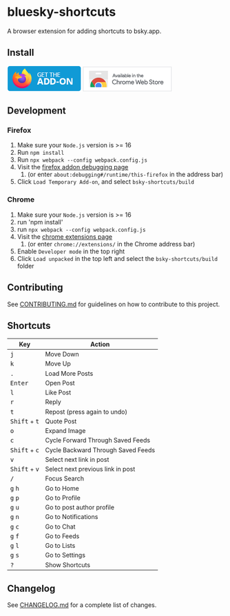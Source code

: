 # bluesky-shortcuts 

A browser extension for adding shortcuts to bsky.app.

## Install

[![Available from FireFox Add-ons](assets/firefox.png)](https://addons.mozilla.org/en-US/firefox/addon/bluesky-shortcuts/)
[![Available in the Chrome Web Store](assets/chrome.png)](https://chrome.google.com/webstore/detail/bsky-shortcuts/cimigenihbmedhakgecdgbjgmplfjkjj/1)

## Development

### Firefox

1. Make sure your `Node.js` version is >= 16
2. Run `npm install`
3. Run `npx webpack --config webpack.config.js`
4. Visit the [firefox addon debugging page](about:debugging#/runtime/this-firefox)
    1. (or enter `about:debugging#/runtime/this-firefox` in the address bar)
5. Click `Load Temporary Add-on`, and select `bsky-shortcuts/build`

### Chrome

1. Make sure your `Node.js` version is >= 16
2. run 'npm install'
3. run `npx webpack --config webpack.config.js`
4. Visit the [chrome extensions page](chrome://extensions/)
    1. (or enter `chrome://extensions/` in the Chrome address bar)
5. Enable `Developer mode` in the top right
6. Click `Load unpacked` in the top left and select the `bsky-shortcuts/build` folder

## Contributing

See [CONTRIBUTING.md](CONTRIBUTING.md) for guidelines on how to contribute to this project.

## Shortcuts

| Key                             | Action                             |
|---------------------------------|------------------------------------|
| <kbd>j</kbd>                    | Move Down                          |
| <kbd>k</kbd>                    | Move Up                            |
| <kbd>.</kbd>                    | Load More Posts                    |
| <kbd>Enter</kbd>                | Open Post                          |
| <kbd>l</kbd>                    | Like Post                          |
| <kbd>r</kbd>                    | Reply                              |
| <kbd>t</kbd>                    | Repost (press again to undo)       |
| <kbd>Shift</kbd> + <kbd>t</kbd> | Quote Post                         |
| <kbd>o</kbd>                    | Expand Image                       |
| <kbd>c</kbd>                    | Cycle Forward Through Saved Feeds  |
| <kbd>Shift</kbd> + <kbd>c</kbd> | Cycle Backward Through Saved Feeds |
| <kbd>v</kbd>                    | Select next link in post           |
| <kbd>Shift</kbd> + <kbd>v</kbd> | Select next previous link in post  |
| <kbd>/</kbd>                    | Focus Search                       |
| <kbd>g</kbd> <kbd>h</kbd>       | Go to Home                         |
| <kbd>g</kbd> <kbd>p</kbd>       | Go to Profile                      |
| <kbd>g</kbd> <kbd>u</kbd>       | Go to post author profile          |
| <kbd>g</kbd> <kbd>n</kbd>       | Go to Notifications                |
| <kbd>g</kbd> <kbd>c</kbd>       | Go to Chat                         |
| <kbd>g</kbd> <kbd>f</kbd>       | Go to Feeds                        |
| <kbd>g</kbd> <kbd>l</kbd>       | Go to Lists                        |
| <kbd>g</kbd> <kbd>s</kbd>       | Go to Settings                     |
| <kbd>?</kbd>                    | Show Shortcuts                     |

## Changelog

See [CHANGELOG.md](CHANGELOG.md) for a complete list of changes.